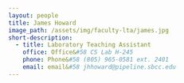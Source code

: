 ```yaml
---
layout: people
title: James Howard
image_path: /assets/img/faculty-lta/james.jpg
short-description:
  - title: Laboratory Teaching Assistant
    office: Office&#58 CS Lab H-245
    phone: Phone&#58 (805) 965-0581 ext. 2401
    email: email&#58 jhhoward@pipeline.sbcc.edu
---
```

